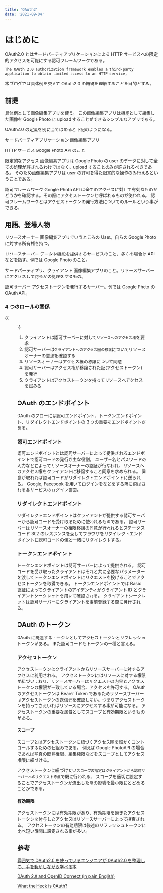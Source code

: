 ```yaml
---
title: 'OAuth2'
date: '2021-09-04'
---
```


# はじめに

OAuth2.0 とはサードパーティアプリケーションによる HTTP サービスへの限定的アクセスを可能にする認可フレームワークである。

`The OAuth 2.0 authorization framework enables a third-party application to obtain limited access to an HTTP service,`

本ブログでは具体例を交えて OAuth2.0 の概観を理解することを目的とする。

## 前提

具体例として画像編集アプリを使う。
この画像編集アプリは機能として編集した画像を Google Photo に upload することができるシンプルなアプリである。

OAuth2.0 の定義を例に当てはめると下記のようになる。

サードパーティアプリケーション
画像編集アプリ

HTTP サービス
Google Photo API のこと

限定的なアクセス
画像編集アプリは Google Photo の user のデータに対して全ての処理が許されるわけではなく、upload することのみが許されるべきである。
そのため画像編集アプリは user の許可を得た限定的な操作のみ行えるということである。

認可フレームワーク
Google Photo API は全てのアクセスに対して有効なものかどうかを確認する。その際にアクセストークンと呼ばれるものが使われる。
認可フレームワークとはアクセストークンの発行方法についてのルールという事ができる。

## 用語、登場人物

リソースオーナー
画像編集アプリでいうところの User。自らの Google Photo に対する所有権を持つ。

リソースサーバー
データや機能を提供するサービスのこと。多くの場合は API などを指す。例では Google Photo のこと。

サードパーティプリ、クライアント
画像編集アプリのこと。リソースサーバーにアクセスして何らかの処理をするもの。

認可サーバー
アクセストークンを発行するサーバー。例では Google Photo の OAuth API。

### 4 つのロールの関係

{{<figure src="./oauth_roles.png" alt="OAuth_Roles" width="75%">}}

1. クライアントは認可サーバーに対して`リソースへのアクセス権`を要求
2. 認可サーバーは`クライアントへのアクセス圏の移譲`についてリソースオーナーの意思を確認する
3. リソースオーナーはアクセス権の移譲について同意
4. 認可サーバーはアクセス権が移譲された証(アクセストークン)を発行
5. クライアントはアクセストークンを持ってリソースへアクセスを試みる

## OAuth のエンドポイント

OAuth のフローには認可エンドポイント、トークンエンドポイント、リダイレクトエンドポイントの 3 つの重要なエンドポイントがある。

### 認可エンドポイント

認可エンドポイントとは認可サーバーによって提供されるエンドポイントで認可コードの発行が主な役割。
ユーザー名とパスワードの入力などによってリソースオーナーの認証が行なわれ、リソースへのアクセス権をクライアントに移譲すること同意を求められる。
同意が取れれば認可コードがリダイレクトエンドポイントに送られる。
Google, Facebook を用いてログインをなどをする際に飛ばされる各サービスのログイン画面。

### リダイレクトエンドポイント

リダイレクトエンドポイントはクライアントが提供する認可サーバーから認可コードを受け取るために使われるものである。
認可サーバーはリソースオーナーの権限移譲の同意が行われるとステータスコード 302 のレスポンスを返してブラウザをリダイレクトエンドポイントに認可コードの値と一緒にリダイレクトする。

### トークンエンドポイント

トークンエンドポイントは認可サーバーによって提供される。
認可コードを受け取ったクライアントはそれと共に必要なパラメーターを渡してトークンエンドポイントにリクエストを投げることでアクセストークンを取得できる。
トークンエンドポイントでは Basic 認証によってクライアントのアイデンティがクライアント ID とクライアントシークレットを用いて確認される。
クライアントシークレットは認可サーバーにクライアントを事前登録する際に発行される。

## OAuth のトークン

OAuth に関連するトークンとしてアクセストークンとリフレッシュトークンがある。
また認可コードもトークンの一種と言える。

### アクセストークン

アクセストークンはクライアントからリソースサーバーに対するアクセスに利用される。
アクセストークンにはリソースに対する権限が紐づいており、リソースサーバーはリクエストの内容とアクセストークンの権限が一致している場合、アクセスを許可する。
OAuth のアクセストークンは Bearer Token であるためリソースサーバーはアクセストークンの送信元を確認しない。つまりアクセストークンを持ってさえいればリソースにアクセスする事が可能になる。
アクセストークンの重要な属性としてスコープと有効期限というものがある。

#### スコープ

スコープとはアクセストークンに紐づくアクセス圏を細かくコントロールするための仕組みである。
例えば Google PhotoAPI の場合であれば写真の閲覧権限、編集権限などをスコープとしてアクセス権限に紐づける。

アクセストークンに紐づけたい`スコープの指定はクライアントから認可サーバーへのリクエスト時点`で既に行われる。
スコープを適切に設定することでアクセストークンが流出した際の影響を最小限にとどめることができる。

#### 有効期限

アクセストークンには有効期限があり、有効期限を過ぎたアクセストークンを付与したアクセスはリソースサーバーによって拒否される。
アクセストークンの有効期限は後述のリフレッシュトークンに比べ短い時間に設定される事が多い。

## 参考

[雰囲気で OAuth2.0 を使っているエンジニアが OAuth2.0 を整理して、手を動かしながら学べる本](https://booth.pm/ja/items/1296585)

[OAuth 2.0 and OpenID Connect (in plain English)](https://www.youtube.com/watch?v=996OiexHze0)

[What the Heck is OAuth?](https://developer.okta.com/blog/2017/06/21/what-the-heck-is-oauth)
